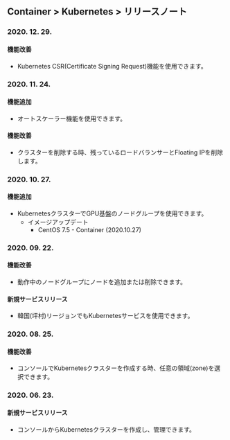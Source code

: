 ## Container > Kubernetes > リリースノート

### 2020. 12. 29.
#### 機能改善
* Kubernetes CSR(Certificate Signing Request)機能を使用できます。

### 2020. 11. 24.
#### 機能追加
* オートスケーラー機能を使用できます。

#### 機能改善
* クラスターを削除する時、残っているロードバランサーとFloating IPを削除します。

### 2020. 10. 27.
#### 機能追加
* KubernetesクラスターでGPU基盤のノードグループを使用できます。 
    * イメージアップデート
        * CentOS 7.5 - Container (2020.10.27)

### 2020. 09. 22.
#### 機能改善
* 動作中のノードグループにノードを追加または削除できます。 

#### 新規サービスリリース
* 韓国(坪村)リージョンでもKubernetesサービスを使用できます。

### 2020. 08. 25.
#### 機能改善
* コンソールでKubernetesクラスターを作成する時、任意の領域(zone)を選択できます。

### 2020. 06. 23.
#### 新規サービスリリース
* コンソールからKubernetesクラスターを作成し、管理できます。
